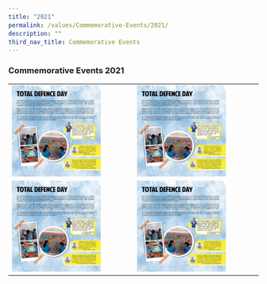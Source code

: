```yaml
---
title: "2021"
permalink: /values/Commemorative-Events/2021/
description: ""
third_nav_title: Commemorative Events
---
```

### Commemorative Events 2021

|  |  |
|---|---|
| <a href="web"><img style="width:75%" src="/images/ce31.png"></a> | <a href="web"><img style="width:75%" src="/images/ce31.png"></a> |
| <a href="web"><img style="width:75%" src="/images/ce31.png"></a> | <a href="web"><img style="width:75%" src="/images/ce31.png"></a> |

